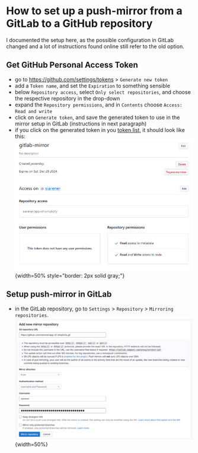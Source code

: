 # How to set up a push-mirror from a GitLab to a GitHub repository

I documented the setup here, as the possible configuration in GitLab changed and a lot of instructions found online still refer to the old option.

## Get GitHub Personal Access Token
- go to https://github.com/settings/tokens > `Generate new token`
- add a `Token name`, and set the `Expiration` to something sensible
- below `Repository access`, select `Only select repositories`, and choose the respective repository in the drop-down
- expand the `Repository permissions`, and in `Contents` choose `Access: Read and write`
- click on `Generate token`, and save the generated token to use in the mirror setup in GitLab (instructions in next paragraph)
- if you click on the generated token in you [token list](https://github.com/settings/tokens?type=beta), it should look like this:<br />
    ![GitHub personal access token](./images/github_pa_token.png){width=50%  style="border: 2px solid  gray;"}


## Setup push-mirror in GitLab
- in the GitLab repository, go to `Settings` > `Repository` > `Mirroring repositories`.<br />
    ![GitLab mirror setup](./images/mirror_gitlab_to_github.png){width=50%}
